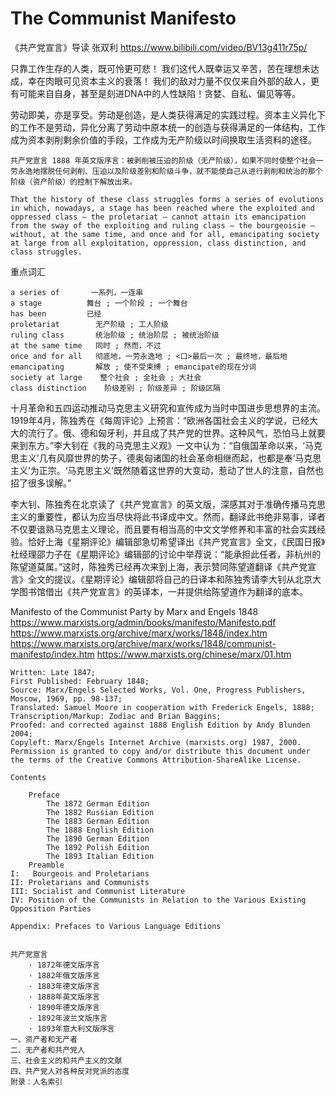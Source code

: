 # The Communist Manifesto
《共产党宣言》导读 张双利 https://www.bilibili.com/video/BV13g411r75p/

只靠工作生存的人类，既可怜更可悲！
我们这代人既幸运又辛苦，苦在理想未达成，幸在肉眼可见资本主义的衰落！
我们的敌对力量不仅仅来自外部的敌人，更有可能来自自身，甚至是刻进DNA中的人性缺陷！贪婪、自私、偏见等等。

劳动即美，亦是享受。劳动是创造，是人类获得满足的实践过程。资本主义异化下的工作不是劳动，异化分离了劳动中原本统一的创造与获得满足的一体结构，工作成为资本剥削剩余价值的手段，工作成为无产阶级以时间换取生活资料的途径。

    共产党宣言 1888 年英文版序言：被剥削被压迫的阶级（无产阶级），如果不同时使整个社会一劳永逸地摆脱任何剥削、压迫以及阶级差别和阶级斗争，就不能使自己从进行剥削和统治的那个阶级（资产阶级）的控制下解放出来。 

    That the history of these class struggles forms a series of evolutions in which, nowadays, a stage has been reached where the exploited and oppressed class — the proletariat — cannot attain its emancipation from the sway of the exploiting and ruling class — the bourgeoisie — without, at the same time, and once and for all, emancipating society at large from all exploitation, oppression, class distinction, and class struggles.

重点词汇

    a series of       一系列，一连串
    a stage          舞台 ; 一个阶段 ; 一个舞台
    has been         已经
    proletariat        无产阶级 ; 工人阶级
    ruling class       统治阶级 ; 统治阶层 ; 被统治阶级
    at the same time   同时 ; 然而，不过
    once and for all   彻底地，一劳永逸地 ; <口>最后一次 ; 最终地，最后地
    emancipating       解放 ; 使不受束缚 ; emancipate的现在分词
    society at large    整个社会 ; 全社会 ; 大社会
    class distinction    阶级差别 ; 阶级差异 ; 阶级区隔

十月革命和五四运动推动马克思主义研究和宣传成为当时中国进步思想界的主流。1919年4月，陈独秀在《每周评论》上预言：“欧洲各国社会主义的学说，已经大大的流行了。俄、德和匈牙利，并且成了共产党的世界。这种风气，恐怕马上就要来到东方。”李大钊在《我的马克思主义观》一文中认为：“自俄国革命以来，‘马克思主义’几有风靡世界的势子，德奥匈诸国的社会革命相继而起，也都是奉‘马克思主义’为正宗。‘马克思主义’既然随着这世界的大变动，惹动了世人的注意，自然也招了很多误解。”

李大钊、陈独秀在北京读了《共产党宣言》的英文版，深感其对于准确传播马克思主义的重要性，都认为应当尽快将此书译成中文。然而，翻译此书绝非易事，译者不仅要谙熟马克思主义理论，而且要有相当高的中文文学修养和丰富的社会实践经验。恰好上海《星期评论》编辑部急切希望译出《共产党宣言》全文，《民国日报》社经理邵力子在《星期评论》编辑部的讨论中举荐说：“能承担此任者，非杭州的陈望道莫属。”这时，陈独秀已经再次来到上海，表示赞同陈望道翻译《共产党宣言》全文的提议。《星期评论》编辑部将自己的日译本和陈独秀请李大钊从北京大学图书馆借出《共产党宣言》的英译本，一并提供给陈望道作为翻译的底本。


 Manifesto of the Communist Party by Marx and Engels 1848 
https://www.marxists.org/admin/books/manifesto/Manifesto.pdf 
https://www.marxists.org/archive/marx/works/1848/index.htm
https://www.marxists.org/archive/marx/works/1848/communist-manifesto/index.htm
https://www.marxists.org/chinese/marx/01.htm

    Written: Late 1847;
    First Published: February 1848;
    Source: Marx/Engels Selected Works, Vol. One, Progress Publishers, Moscow, 1969, pp. 98-137;
    Translated: Samuel Moore in cooperation with Frederick Engels, 1888;
    Transcription/Markup: Zodiac and Brian Baggins;
    Proofed: and corrected against 1888 English Edition by Andy Blunden 2004;
    Copyleft: Marx/Engels Internet Archive (marxists.org) 1987, 2000. Permission is granted to copy and/or distribute this document under the terms of the Creative Commons Attribution-ShareAlike License.

    Contents

        Preface
            The 1872 German Edition
            The 1882 Russian Edition
            The 1883 German Edition
            The 1888 English Edition
            The 1890 German Edition
            The 1892 Polish Edition
            The 1893 Italian Edition
        Preamble
    I:   Bourgeois and Proletarians
    II: Proletarians and Communists
    III: Socialist and Communist Literature
    IV: Position of the Communists in Relation to the Various Existing Opposition Parties

    Appendix: Prefaces to Various Language Editions


    共产党宣言
        · 1872年德文版序言
        · 1882年俄文版序言
        · 1883年德文版序言
        · 1888年英文版序言
        · 1890年德文版序言
        · 1892年波兰文版序言
        · 1893年意大利文版序言
    一、资产者和无产者
    二、无产者和共产党人
    三、社会主义的和共产主义的文献
    四、共产党人对各种反对党派的态度
    附录：人名索引

